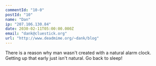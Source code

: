 ```yaml
---
commentId: "10-0"
postId: "10"
name: "Dan"
ip: "207.106.130.84"
date: 2030-02-11T05:00:00.000Z
email: "dank@cluestick.org"
url: "http://www.deadmime.org/~dank/blog"
---
```

<p>There is a reason why man wasn't created with a natural alarm clock.  Getting up that early just isn't natural.  Go back to sleep!</p>